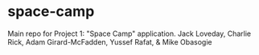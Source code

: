# space-camp
Main repo for Project 1: "Space Camp" application. Jack Loveday, Charlie Rick, Adam Girard-McFadden, Yussef Rafat, &amp; Mike Obasogie
